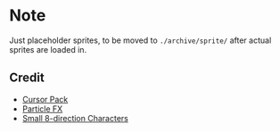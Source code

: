 # Note

Just placeholder sprites, to be moved to `./archive/sprite/` after actual sprites are loaded in.

## Credit

* [Cursor Pack](https://kenney-assets.itch.io/cursor-pack)
* [Particle FX](https://ragnapixel.itch.io/particle-fx)
* [Small 8-direction Characters](https://axulart.itch.io/small-8-direction-characters)